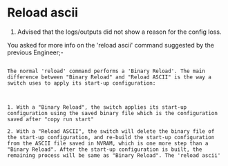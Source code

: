 # Reload ascii

1.  Advised that the logs/outputs did not show a reason for the config loss.

You asked for more info on the 'reload ascii' command suggested by the previous Engineer;-

```

The normal 'reload' command performs a 'Binary Reload'. The main difference between "Binary Reload" and "Reload ASCII" is the way a switch uses to apply its start-up configuration:



1. With a "Binary Reload", the switch applies its start-up configuration using the saved binary file which is the configuration saved after "copy run start"

2. With a "Reload ASCII", the switch will delete the binary file of the start-up configuration, and re-build the start-up configuration from the ASCII file saved in NVRAM, which is one more step than a "Binary Reload". After the start-up configuration is built, the remaining process will be same as "Binary Reload". The 'reload ascii'

```
